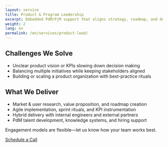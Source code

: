 ```yaml
---
layout: service
title: Product & Program Leadership
excerpt: Embedded PdM/PjM support that aligns strategy, roadmap, and delivery while coaching your product team.
weight: 2
lang: en
permalink: /en/services/product-lead/
---
```


<h2 class="section-heading">Challenges We Solve</h2>
<ul>
  <li>Unclear product vision or KPIs slowing down decision making</li>
  <li>Balancing multiple initiatives while keeping stakeholders aligned</li>
  <li>Building or scaling a product organization with best-practice rituals</li>
</ul>

<h2 class="section-heading mt-5">What We Deliver</h2>
<ul>
  <li>Market & user research, value proposition, and roadmap creation</li>
  <li>Agile implementation, sprint rituals, and KPI instrumentation</li>
  <li>Hybrid delivery with internal engineers and external partners</li>
  <li>PdM talent development, knowledge systems, and hiring support</li>
</ul>

<div class="contact-card mt-5">
  <p class="mb-3">Engagement models are flexible—let us know how your team works best.</p>
  <a class="button button-primary" href="/en/contact/">Schedule a Call</a>
</div>

